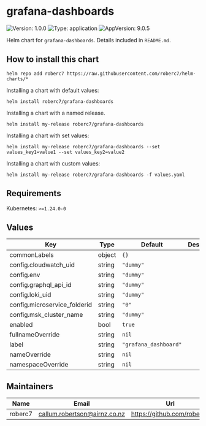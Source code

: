 # grafana-dashboards

![Version: 1.0.0](https://img.shields.io/badge/Version-1.0.0-informational?style=flat-square) ![Type: application](https://img.shields.io/badge/Type-application-informational?style=flat-square) ![AppVersion: 9.0.5](https://img.shields.io/badge/AppVersion-9.0.5-informational?style=flat-square)

Helm chart for `grafana-dashboards`. Details included in `README.md`.

## How to install this chart

```console
helm repo add roberc7 https://raw.githubusercontent.com/roberc7/helm-charts/*
```

Installing a chart with default values:

```console
helm install roberc7/grafana-dashboards
```

Installing a chart with a named release.

```console
helm install my-release roberc7/grafana-dashboards
```

Installing a chart with set values:

```console
helm install my-release roberc7/grafana-dashboards --set values_key1=value1 --set values_key2=value2
```

Installing a chart with custom values:

```console
helm install my-release roberc7/grafana-dashboards -f values.yaml
```

## Requirements

Kubernetes: `>=1.24.0-0`

## Values

| Key | Type | Default | Description |
|-----|------|---------|-------------|
| commonLabels | object | `{}` |  |
| config.cloudwatch_uid | string | `"dummy"` |  |
| config.env | string | `"dummy"` |  |
| config.graphql_api_id | string | `"dummy"` |  |
| config.loki_uid | string | `"dummy"` |  |
| config.microservice_folderid | string | `"0"` |  |
| config.msk_cluster_name | string | `"dummy"` |  |
| enabled | bool | `true` |  |
| fullnameOverride | string | `nil` |  |
| label | string | `"grafana_dashboard"` |  |
| nameOverride | string | `nil` |  |
| namespaceOverride | string | `nil` |  |

## Maintainers

| Name | Email | Url |
| ---- | ------ | --- |
| roberc7 | <callum.robertson@airnz.co.nz> | <https://github.com/roberc7> |

